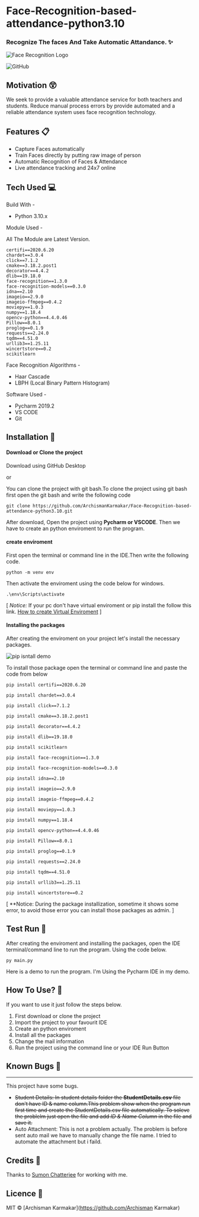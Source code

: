 # Face-Recognition-based-attendance-python3.10

### Recognize The faces And Take Automatic Attandance. :sparkles:

![Face Recognition Logo](https://github.com/kmhmubin/Face-Recognition-Attendance-System/blob/master/Document%20Metarial/Project%20demo%20images/Face-Recognition-Attendance-System-Logo.jpg)


![GitHub](https://img.shields.io/github/license/kmhmubin/Face-Recognition-Attendance-System)

## Motivation :astonished:

We seek to provide a valuable attendance service for both teachers and students. Reduce manual process errors by provide automated and a reliable attendance system uses face recognition technology.

## Features :clipboard:

* Capture Faces automatically
* Train Faces directly by putting raw image of person
* Automatic Recognition of Faces & Attendance
* Live attendance tracking and 24x7 online


## Tech Used :computer:

Build With - 
* Python 3.10.x

Module Used -

All The Module are Latest Version.
```console
certifi==2020.6.20
chardet==3.0.4
click==7.1.2
cmake==3.18.2.post1
decorator==4.4.2
dlib==19.18.0
face-recognition==1.3.0
face-recognition-models==0.3.0
idna==2.10
imageio==2.9.0
imageio-ffmpeg==0.4.2
moviepy==1.0.3
numpy==1.18.4
opencv-python==4.4.0.46
Pillow==8.0.1
proglog==0.1.9
requests==2.24.0
tqdm==4.51.0
urllib3==1.25.11
wincertstore==0.2
scikitlearn
```


Face Recognition Algorithms -
* Haar Cascade
* LBPH (Local Binary Pattern Histogram)

Software Used -
* Pycharm 2019.2
* VS CODE 
* Git

## Installation :key:

#### Download or Clone the project

Download using GitHub Desktop

or

You can clone the project with git bash.To clone the project using git bash first open the git bash and write the following code
```
git clone https://github.com/ArchismanKarmakar/Face-Recognition-based-attendance-python3.10.git
```

After download, Open the project using **Pycharm or VSCODE**. Then we have to create an python enviroment to run the program.

#### create enviroment 
First open the terminal or command line in the IDE.Then write the following code.
```
python -m venv env
```
Then activate the enviroment using the code below for windows.
```
.\env\Scripts\activate
```
[ *Notice:*
If your pc don't have virtual enviroment or pip install the follow this link.
[How to create Virtual Enviroment](https://packaging.python.org/guides/installing-using-pip-and-virtual-environments/) ]

#### Installing the packages

After creating the enviroment on your project let's install the necessary packages. 

![pip isntall demo](https://github.com/kmhmubin/Face-Recognition-Attendance-System/blob/master/Document%20Metarial/Project%20demo%20images/pip%20install_edit_0.gif)

To install those package open the terminal or command line and paste the code from below

```console
pip install certifi==2020.6.20
```
```console
pip install chardet==3.0.4
```
```console
pip install click==7.1.2
```
```console
pip install cmake==3.18.2.post1
```
```console
pip install decorator==4.4.2
```
```console
pip install dlib==19.18.0
```
```console
pip install scikitlearn
```
```console
pip install face-recognition==1.3.0
```
```console
pip install face-recognition-models==0.3.0
```
```console
pip install idna==2.10
```
```console
pip install imageio==2.9.0
```
```console
pip install imageio-ffmpeg==0.4.2
```
```console
pip install moviepy==1.0.3
```
```console
pip install numpy==1.18.4
```
```console
pip install opencv-python==4.4.0.46
```
```console
pip install Pillow==8.0.1
```
```console
pip install proglog==0.1.9
```
```console
pip install requests==2.24.0
```
```console
pip install tqdm==4.51.0
```
```console
pip install urllib3==1.25.11
```
```console
pip install wincertstore==0.2
```

[ **Notice: During the package installization, sometime it shows some error, to avoid those error you can install those packages as admin. ]

## Test Run :bicyclist:

After creating the enviroment and installing the packages, open the IDE terminal/command line to run the program. Using the code below.

```
py main.py
```
Here is a demo to run the program. I'm Using the Pycharm IDE in my demo.


## How To Use? :pencil:

If you want to use it just follow the steps below.

1. First download or clone the project
2. Import the project to your favourit IDE
3. Create an python enviroment
4. Install all the packages 
5. Change the mail information
6. Run the project using the command line or your IDE Run Button

## Known Bugs :bug:
------------------------------
This project have some bugs.

* <strike>Student Details: In student details folder the **StudentDetails.csv** file don't have ID & name column.This problem show when the program run first time and create the <stong>StudentDetails.csv</strong> file automatically. To soleve the problelm just open the file and add *ID & Name Column* in the file and save it.</strike>
* Auto Attachment: This is not a problem actually. The problem is before sent auto mail we have to manually change the file name. I tried to automate the attachment but i faild.



## Credits :sparkling_heart:

Thanks to [Sumon Chatterjee](https://github.com/) for working with me.

## Licence :scroll:

MIT © [Archisman Karmakar](https://github.com/Archisman Karmakar)
